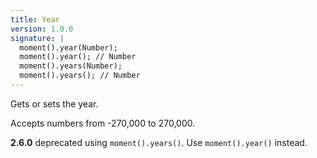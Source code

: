 ```yaml
---
title: Year
version: 1.0.0
signature: |
  moment().year(Number);
  moment().year(); // Number
  moment().years(Number);
  moment().years(); // Number
---
```



Gets or sets the year.

Accepts numbers from -270,000 to 270,000.

**2.6.0** deprecated using ``moment().years()``. Use ``moment().year()`` instead.
